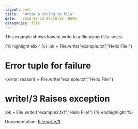 ```yaml
---
layout: post
title:  "Write a string to file"
date:   2016-03-14 07:10:58 -0600
categories: file
---
```

This example shows how to write to a file using `File.write`.

{% highlight elixir %}
:ok = File.write("example.txt","Hello File!")

# Error tuple for failure
{:error, reason} = File.write("example.txt","Hello File!")

# write!/3 Raises exception
:ok = File.write!("example2.txt","Hello File!")
{% endhighlight %}

Documentation: [File.write/3](http://elixir-lang.org/docs/stable/elixir/File.html#write/3)
